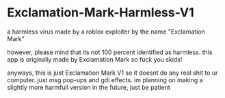 # Exclamation-Mark-Harmless-V1
a harmless virus made by a roblox exploiter by the name "Exclamation Mark"


however, please mind that its not 100 percent identified as harmless.
this app is originally made by Exclamation Mark so fuck you skids!

anyways, this is just Exclamation Mark V1 so it doesnt do any real shit to ur computer. just msg pop-ups and gdi effects.
im planning on making a slightly more harmfull version in the future, just be patient
